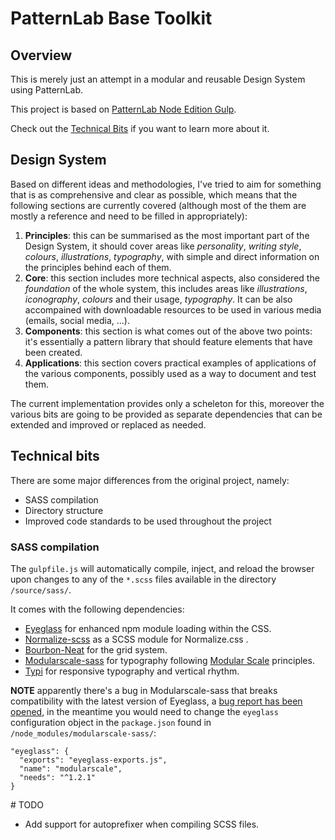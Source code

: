 # PatternLab Base Toolkit

## Overview

This is merely just an attempt in a modular and reusable Design System using PatternLab.

This project is based on [PatternLab Node Edition Gulp](https://github.com/pattern-lab/edition-node-gulp).

Check out the [Technical Bits](#technical-bits) if you want to learn more about it.

## Design System

Based on different ideas and methodologies, I've tried to aim for something that is as comprehensive and clear as possible, which means that the following sections are currently covered (although most of the them are mostly a reference and need to be filled in appropriately):

1. **Principles**: this can be summarised as the most important part of the Design System, it should cover areas like _personality_, _writing style_, _colours_, _illustrations_, _typography_, with simple and direct information on the principles behind each of them.
2. **Core**: this section includes more technical aspects, also considered the _foundation_ of the whole system, this includes areas like _illustrations_, _iconography_, _colours_ and their usage, _typography_. It can be also accompained with downloadable resources to be used in various media (emails, social media, ...).
3. **Components**: this section is what comes out of the above two points: it's essentially a pattern library that should feature elements that have been created.
4. **Applications**: this section covers practical examples of applications of the various components, possibly used as a way to document and test them.

The current implementation provides only a scheleton for this, moreover the various bits are going to be provided as separate dependencies that can be extended and improved or replaced as needed.

## Technical bits

There are some major differences from the original project, namely:

- SASS compilation
- Directory structure
- Improved code standards to be used throughout the project

### SASS compilation

The `gulpfile.js` will automatically compile, inject, and reload the browser upon changes to any of the `*.scss` files available in the directory `/source/sass/`.

It comes with the following dependencies:

- [Eyeglass](http://eyeglass.rocks/) for enhanced npm module loading within the CSS.
- [Normalize-scss](https://github.com/JohnAlbin/normalize-scss) as a SCSS module for Normalize.css .
- [Bourbon-Neat](http://neat.bourbon.io/) for the grid system.
- [Modularscale-sass](https://github.com/modularscale/modularscale-sass) for typography following [Modular Scale](http://modularscale.com) principles.
- [Typi](https://github.com/zellwk/typi) for responsive typography and vertical rhythm.

**NOTE** apparently there's a bug in Modularscale-sass that breaks compatibility with the latest version of Eyeglass, a [bug report has been opened](https://github.com/modularscale/modularscale-sass/issues/141), in the meantime you would need to change the `eyeglass` configuration object in the `package.json` found in `/node_modules/modularscale-sass/`:

    "eyeglass": {
      "exports": "eyeglass-exports.js",
      "name": "modularscale",
      "needs": "^1.2.1"
    }

# TODO

- Add support for autoprefixer when compiling SCSS files.
